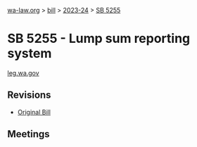 [wa-law.org](/) > [bill](/bill/) > [2023-24](/bill/2023-24/) > [SB 5255](/bill/2023-24/sb/5255/)

# SB 5255 - Lump sum reporting system
[leg.wa.gov](https://app.leg.wa.gov/billsummary?BillNumber=5255&Year=2023&Initiative=false)

## Revisions
* [Original Bill](1/)

## Meetings